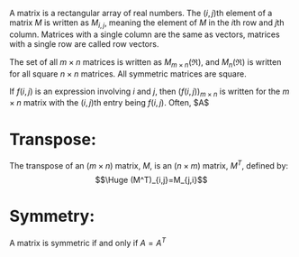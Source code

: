 
A matrix is a rectangular array of real numbers. The $(i,j)$th element of a matrix $M$ is written as $M_{i,j}$, meaning the element of $M$ in the $i$th row and $j$th column. Matrices with a single column are the same as vectors, matrices with a single row are called row vectors.

The set of all $m\times n$ matrices is written as $M_{m\times n}(\Re)$, and $M_n(\Re)$ is written for all square $n\times n$ matrices. All symmetric matrices are square.

If $f(i, j)$ is an expression involving $i$ and $j$, then $(f(i,j))_{m\times n}$ is written for the $m\times n$ matrix with the $(i,j)$th entry being $f(i,j)$. Often, $A\$
# Transpose:

The transpose of an $(m\times n)$ matrix, $M$, is an $(n\times m)$ matrix, $M^{T}$, defined by:
$$\Huge (M^T)_{i,j}=M_{j,i}$$
# Symmetry:

A matrix is symmetric if and only if $A=A^T$